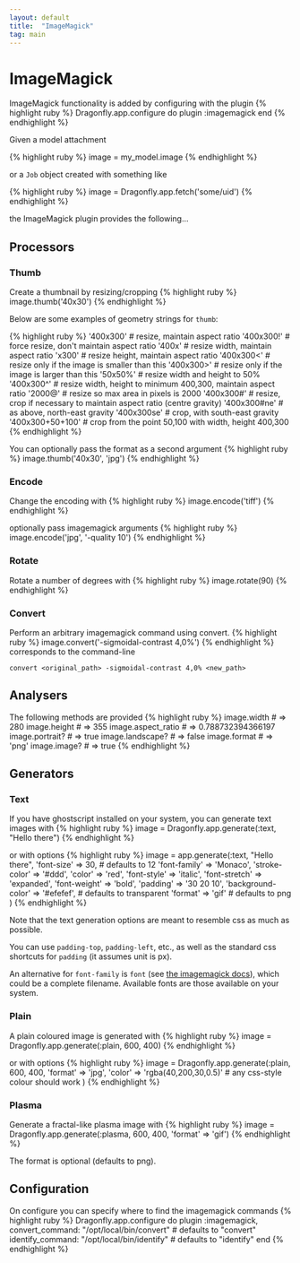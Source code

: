 ```yaml
---
layout: default
title:  "ImageMagick"
tag: main
---
```


# ImageMagick
ImageMagick functionality is added by configuring with the plugin
{% highlight ruby %}
Dragonfly.app.configure do
  plugin :imagemagick
end
{% endhighlight %}

Given a model attachment

{% highlight ruby %}
image = my_model.image
{% endhighlight %}

or a `Job` object created with something like

{% highlight ruby %}
image = Dragonfly.app.fetch('some/uid')
{% endhighlight %}

the ImageMagick plugin provides the following...

## Processors
### Thumb
Create a thumbnail by resizing/cropping
{% highlight ruby %}
image.thumb('40x30')
{% endhighlight %}

Below are some examples of geometry strings for `thumb`:

{% highlight ruby %}
'400x300'         # resize, maintain aspect ratio
'400x300!'        # force resize, don't maintain aspect ratio
'400x'            # resize width, maintain aspect ratio
'x300'            # resize height, maintain aspect ratio
'400x300<'        # resize only if the image is smaller than this
'400x300>'        # resize only if the image is larger than this
'50x50%'          # resize width and height to 50%
'400x300^'        # resize width, height to minimum 400,300, maintain aspect ratio
'2000@'           # resize so max area in pixels is 2000
'400x300#'        # resize, crop if necessary to maintain aspect ratio (centre gravity)
'400x300#ne'      # as above, north-east gravity
'400x300se'       # crop, with south-east gravity
'400x300+50+100'  # crop from the point 50,100 with width, height 400,300
{% endhighlight %}

You can optionally pass the format as a second argument
{% highlight ruby %}
image.thumb('40x30', 'jpg')
{% endhighlight %}

### Encode
Change the encoding with
{% highlight ruby %}
image.encode('tiff')
{% endhighlight %}

optionally pass imagemagick arguments
{% highlight ruby %}
image.encode('jpg', '-quality 10')
{% endhighlight %}

### Rotate
Rotate a number of degrees with
{% highlight ruby %}
image.rotate(90)
{% endhighlight %}

### Convert
Perform an arbitrary imagemagick command using convert.
{% highlight ruby %}
image.convert('-sigmoidal-contrast 4,0%')
{% endhighlight %}
corresponds to the command-line

    convert <original_path> -sigmoidal-contrast 4,0% <new_path>

## Analysers
The following methods are provided
{% highlight ruby %}
image.width               # => 280
image.height              # => 355
image.aspect_ratio        # => 0.788732394366197
image.portrait?           # => true
image.landscape?          # => false
image.format              # => 'png'
image.image?              # => true
{% endhighlight %}

## Generators
### Text
If you have ghostscript installed on your system, you can generate text images with
{% highlight ruby %}
image = Dragonfly.app.generate(:text, "Hello there")
{% endhighlight %}

or with options
{% highlight ruby %}
image = app.generate(:text, "Hello there",
  'font-size' => 30,                 # defaults to 12
  'font-family' => 'Monaco',
  'stroke-color' => '#ddd',
  'color' => 'red',
  'font-style' => 'italic',
  'font-stretch' => 'expanded',
  'font-weight' => 'bold',
  'padding' => '30 20 10',
  'background-color' => '#efefef',   # defaults to transparent
  'format' => 'gif'                  # defaults to png
)
{% endhighlight %}

Note that the text generation options are meant to resemble css as much as possible.

You can use `padding-top`, `padding-left`, etc., as well as the standard css shortcuts for `padding` (it assumes unit is px).

An alternative for `font-family` is `font` (see [the imagemagick docs](http://www.imagemagick.org/script/command-line-options.php#font)), which could be a complete filename.
Available fonts are those available on your system.

### Plain
A plain coloured image is generated with
{% highlight ruby %}
image = Dragonfly.app.generate(:plain, 600, 400)
{% endhighlight %}

or with options
{% highlight ruby %}
image = Dragonfly.app.generate(:plain, 600, 400,
  'format' => 'jpg',
  'color' => 'rgba(40,200,30,0.5)'    # any css-style colour should work
)
{% endhighlight %}

### Plasma
Generate a fractal-like plasma image with
{% highlight ruby %}
image = Dragonfly.app.generate(:plasma, 600, 400, 'format' => 'gif')
{% endhighlight %}

The format is optional (defaults to png).

## Configuration
On configure you can specify where to find the imagemagick commands
{% highlight ruby %}
Dragonfly.app.configure do
  plugin :imagemagick,
    convert_command: "/opt/local/bin/convert"    # defaults to "convert"
    identify_command: "/opt/local/bin/identify"  # defaults to "identify"
end
{% endhighlight %}
